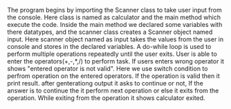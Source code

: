 The program begins by importing the Scanner class to take user input from the console.
Here class is named as calculator and the main method which execute the code.
Inside the main method we declared some variables with there datatypes, and the scanner class creates a Scanner object named input.
Here scanner object named as input takes the values from the user in console and stores in the declared variables.
A do-while loop is used to perform multiple operations repeatedly until the user exits.
User is able to enter the operators(+,-,*,/) to perform task.
If users enters wrong operator it shows "entered operator is not valid".
Here we use switch condition to perfrom operation on the entered operators.
If the operation is valid then it print result.
after genterationg output it asks to continue or not, If the answer is to continue the it perform next operation or else it exits from the operation.
While exiting from the operation it shows calculator exited.
